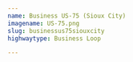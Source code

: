 ```yaml
---
name: Business US-75 (Sioux City)
imagename: US-75.png
slug: businessus75siouxcity
highwaytype: Business Loop

---
```

